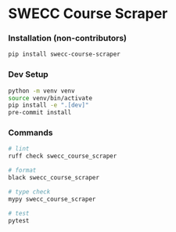 # SWECC Course Scraper

### Installation (non-contributors)

```bash
pip install swecc-course-scraper
```

### Dev Setup

```bash
python -m venv venv
source venv/bin/activate
pip install -e ".[dev]"
pre-commit install
```

### Commands

```bash
# lint
ruff check swecc_course_scraper

# format
black swecc_course_scraper

# type check
mypy swecc_course_scraper

# test
pytest
```
